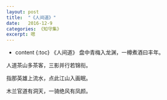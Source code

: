 ```yaml
---
layout: post
title:  "《人间道》"
date:   2016-12-9
categories: 《知守集》
excerpt: 嗯
---
```


* content
{:toc}
    《人间道》
盘中青梅入龙渊，一樽煮酒曰丰年。


人道茶山多茶客，三影并行若锦衔。


指那英雄上流水，点此江山入画眠。


木兰官道有洞天，一骑绝风有凤颜。

